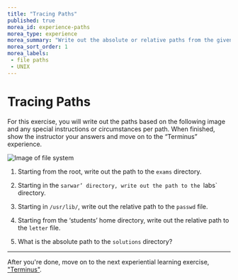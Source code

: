 ```yaml
---
title: "Tracing Paths"
published: true
morea_id: experience-paths
morea_type: experience
morea_summary: "Write out the absolute or relative paths from the given pictures."
morea_sort_order: 1
morea_labels:
 - file paths
 - UNIX
---
```


# Tracing Paths

For this exercise, you will write out the paths based on the following image and any special instructions or circumstances per path. 
When finished, show the instructor your answers and move on to the “Terminus” experience.

![Image of file system](https://i.imgur.com/bxe7XTw.png)


1. Starting from the root, write out the path to the `exams` directory.

2. Starting in the `sarwar’ directory, write out the path to the `labs` directory.

3. Starting in `/usr/lib/`, write out the relative path to the `passwd` file.

4. Starting from the ‘students’ home directory, write out the relative path to the `letter` file.

5. What is the absolute path to the `solutions` directory?

---

After you're done, move on to the next experiential learning exercise, ["Terminus"](https://junior-devleague.github.io/JDLA-Web-Development/morea/2_Intro_to_Command_Line/experience-terminus.html).

<br>
